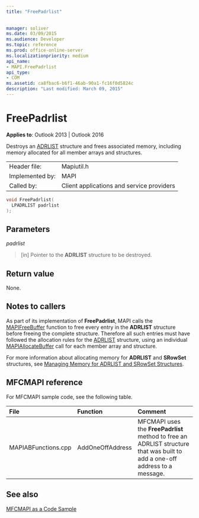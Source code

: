 ```yaml
---
title: "FreePadrlist"
 
 
manager: soliver
ms.date: 03/09/2015
ms.audience: Developer
ms.topic: reference
ms.prod: office-online-server
ms.localizationpriority: medium
api_name:
- MAPI.FreePadrlist
api_type:
- COM
ms.assetid: ca8fbac6-b6f1-46ab-90a1-fc16f0d5824c
description: "Last modified: March 09, 2015"
---
```


# FreePadrlist

  
  
**Applies to**: Outlook 2013 | Outlook 2016 
  
Destroys an [ADRLIST](adrlist.md) structure and frees associated memory, including memory allocated for all member arrays and structures. 
  
|||
|:-----|:-----|
|Header file:  <br/> |Mapiutil.h  <br/> |
|Implemented by:  <br/> |MAPI  <br/> |
|Called by:  <br/> |Client applications and service providers  <br/> |
   
```cpp
void FreePadrlist(
  LPADRLIST padrlist
);
```

## Parameters

 _padrlist_
  
> [in] Pointer to the **ADRLIST** structure to be destroyed. 
    
## Return value

None.
  
## Notes to callers

As part of its implementation of **FreePadrlist**, MAPI calls the [MAPIFreeBuffer](mapifreebuffer.md) function to free every entry in the **ADRLIST** structure before freeing the complete structure. Therefore all such entries must have followed the allocation rules for the [ADRLIST](adrlist.md) structure, using an individual [MAPIAllocateBuffer](mapiallocatebuffer.md) call for each member array and structure. 
  
For more information about allocating memory for **ADRLIST** and **SRowSet** structures, see [Managing Memory for ADRLIST and SRowSet Structures](managing-memory-for-adrlist-and-srowset-structures.md). 
  
## MFCMAPI reference

For MFCMAPI sample code, see the following table.
  
|**File**|**Function**|**Comment**|
|:-----|:-----|:-----|
|MAPIABFunctions.cpp  <br/> |AddOneOffAddress  <br/> |MFCMAPI uses the **FreePadrlist** method to free an ADRLIST structure that was built to add a one-off address to a message. |
   
## See also



[MFCMAPI as a Code Sample](mfcmapi-as-a-code-sample.md)

